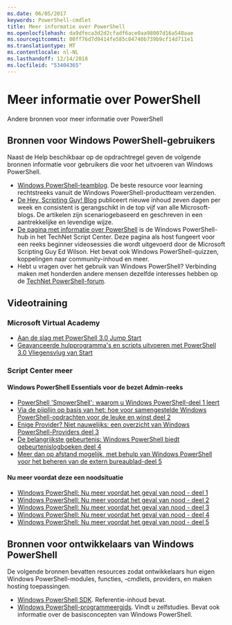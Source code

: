 ```yaml
---
ms.date: 06/05/2017
keywords: PowerShell-cmdlet
title: Meer informatie over PowerShell
ms.openlocfilehash: da9dfeca3d2d2cfadf6ace0aa98007d16a548aae
ms.sourcegitcommit: 00ff76d7d9414fe585c04740b739b9cf14d711e1
ms.translationtype: MT
ms.contentlocale: nl-NL
ms.lasthandoff: 12/14/2018
ms.locfileid: "53404365"
---
```

# <a name="more-powershell-learning"></a>Meer informatie over PowerShell

Andere bronnen voor meer informatie over PowerShell

## <a name="resources-for-windows-powershell-users"></a>Bronnen voor Windows PowerShell-gebruikers

Naast de Help beschikbaar op de opdrachtregel geven de volgende bronnen informatie voor gebruikers die voor het uitvoeren van Windows PowerShell.

- [Windows PowerShell-teamblog](https://blogs.msdn.microsoft.com/powershell/). De beste resource voor learning rechtstreeks vanuit de Windows PowerShell-productteam verzenden.
- [De Hey, Scripting Guy! Blog](https://blogs.technet.microsoft.com/heyscriptingguy/) publiceert nieuwe inhoud zeven dagen per week en consistent is gerangschikt in de top vijf van alle Microsoft-blogs. De artikelen zijn scenariogebaseerd en geschreven in een aantrekkelijke en levendige wijze.
- [De pagina met informatie over PowerShell](https://blogs.technet.microsoft.com/heyscriptingguy/2015/01/04/weekend-scripter-the-best-ways-to-learn-powershell/) is de Windows PowerShell-hub in het TechNet Script Center. Deze pagina als host fungeert voor een reeks beginner videosessies die wordt uitgevoerd door de Microsoft Scripting Guy Ed Wilson. Het bevat ook Windows PowerShell-quizzen, koppelingen naar community-inhoud en meer.
- Hebt u vragen over het gebruik van Windows PowerShell? Verbinding maken met honderden andere mensen dezelfde interesses hebben op de [TechNet PowerShell-forum](https://social.technet.microsoft.com/Forums/home?forum=winserverpowershell).

## <a name="video-training"></a>Videotraining

### <a name="microsoft-virtual-academy"></a>Microsoft Virtual Academy

- [Aan de slag met PowerShell 3.0 Jump Start](https://mva.microsoft.com/en-US/training-courses/getting-started-with-powershell-30-jump-start-8276)
- [Geavanceerde hulpprogramma's en scripts uitvoeren met PowerShell 3.0 Vliegensvlug van Start](https://mva.microsoft.com/en-US/training-courses/advanced-tools-scripting-with-powershell-30-jump-start-8277)

### <a name="script-center-learn"></a>Script Center meer

#### <a name="windows-powershell-essentials-for-the-busy-admin-series"></a>Windows PowerShell Essentials voor de bezet Admin-reeks

- [PowerShell 'SmowerShell': waarom u Windows PowerShell-deel 1 leert](https://dlbmodigital.microsoft.com/webcasts/wmv/23976_Dnl_L.wmv)
- [Via de pijplijn op basis van het: hoe voor samengestelde Windows PowerShell-opdrachten voor de leuke en winst deel 2](https://dlbmodigital.microsoft.com/webcasts/wmv/23977_Dnl_L.wmv)
- [Enige Provider? Niet nauwelijks: een overzicht van Windows PowerShell-Providers deel 3](https://dlbmodigital.microsoft.com/webcasts/wmv/23978_Dnl_L.wmv)
- [De belangrijkste gebeurtenis: Windows PowerShell biedt gebeurtenislogboeken deel 4](https://dlbmodigital.microsoft.com/webcasts/wmv/23979_Dnl_L.wmv)
- [Meer dan op afstand mogelijk, met behulp van Windows PowerShell voor het beheren van de extern bureaublad-deel 5](https://dlbmodigital.microsoft.com/webcasts/wmv/23980_Dnl_L.wmv)

#### <a name="learn-it-now-before-its-an-emergency"></a>Nu meer voordat deze een noodsituatie

- [Windows PowerShell: Nu meer voordat het geval van nood - deel 1](https://dlbmodigital.microsoft.com/webcasts/wmv/1032481530_Dnl_L.wmv)
- [Windows PowerShell: Nu meer voordat het geval van nood - deel 2](https://dlbmodigital.microsoft.com/webcasts/wmv/1032481542_Dnl_L.wmv)
- [Windows PowerShell: Nu meer voordat het geval van nood - deel 3](https://dlbmodigital.microsoft.com/webcasts/wmv/1032481548_Dnl_L.wmv)
- [Windows PowerShell: Nu meer voordat het geval van nood - deel 4](https://dlbmodigital.microsoft.com/webcasts/wmv/1032481552_Dnl_L.wmv)
- [Windows PowerShell: Nu meer voordat het geval van nood - deel 5](https://dlbmodigital.microsoft.com/webcasts/wmv/1032481554_Dnl_L.wmv)

## <a name="resources-for-windows-powershell-developers"></a>Bronnen voor ontwikkelaars van Windows PowerShell

De volgende bronnen bevatten resources zodat ontwikkelaars hun eigen Windows PowerShell-modules, functies, -cmdlets, providers, en maken hosting toepassingen.

- [Windows PowerShell SDK](https://go.microsoft.com/fwlink/p/?LinkID=89595). Referentie-inhoud bevat.
- [Windows PowerShell-programmeergids](https://go.microsoft.com/fwlink/p/?LinkID=89596). Vindt u zelfstudies. Bevat ook informatie over de basisconcepten van Windows PowerShell.
